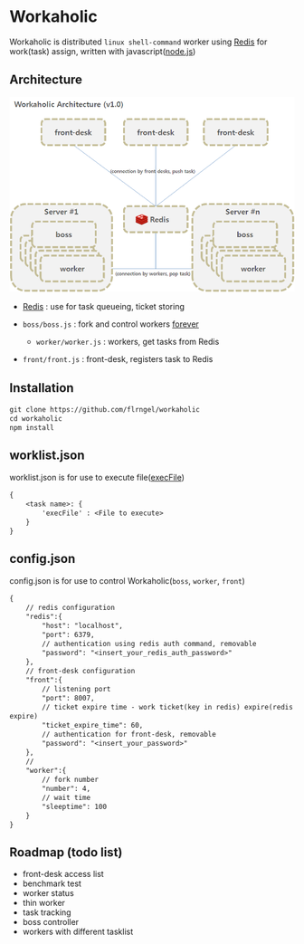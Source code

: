 # Workaholic

Workaholic is distributed `linux shell-command` worker using [Redis](http://redis.io) for work(task) assign, written with javascript([node.js](http://nodejs.org))

## Architecture

![workaholic architecture v1.0](https://raw.githubusercontent.com/flrngel/workaholic/screenshots/workaholic_architectre_v1.0.png)

- [Redis](http://redis.io) : use for task queueing, ticket storing

- `boss/boss.js` : fork and control workers [forever](https://github.com/nodejitsu/forever)

	- `worker/worker.js` : workers, get tasks from Redis

- `front/front.js` : front-desk, registers task to Redis

## Installation

	git clone https://github.com/flrngel/workaholic
	cd workaholic
	npm install

## worklist.json

worklist.json is for use to execute file([execFile](http://nodejs.org/api/child_process.html#child_process_child_process_execfile_file_args_options_callback))

	{
		<task name>: {
			'execFile' : <File to execute>
		}
	}

## config.json

config.json is for use to control Workaholic(`boss`, `worker`, `front`)

	{
		// redis configuration
		"redis":{
			"host": "localhost",
			"port": 6379,
			// authentication using redis auth command, removable
			"password": "<insert_your_redis_auth_password>"
		},
		// front-desk configuration
		"front":{
			// listening port
			"port": 8007,
			// ticket expire time - work ticket(key in redis) expire(redis expire)
			"ticket_expire_time": 60,
			// authentication for front-desk, removable
			"password": "<insert_your_password>"
		},
		// 
		"worker":{
			// fork number
			"number": 4,
			// wait time
			"sleeptime": 100
		}
	}

## Roadmap (todo list)

- front-desk access list
- benchmark test
- worker status
- thin worker
- task tracking
- boss controller
- workers with different tasklist
